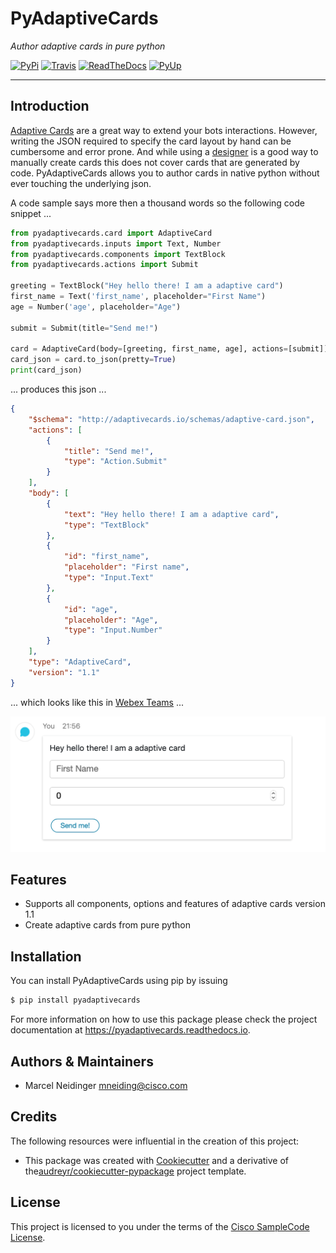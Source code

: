 # PyAdaptiveCards

*Author adaptive cards in pure python*

[![PyPi](https://img.shields.io/pypi/v/pyadaptivecards.svg)](https://pypi.python.org/pypi/pyadaptivecards)
[![Travis](https://img.shields.io/travis/sQu4rks/pyadaptivecards.svg)](https://travis-ci.org/sQu4rks/pyadaptivecards)
[![ReadTheDocs](https://readthedocs.org/projects/pyadaptivecards/badge/?version=latest)](https://pyadaptivecards.readthedocs.io/en/latest/?badge=latest)
[![PyUp](https://pyup.io/repos/github/sQu4rks/pyadaptivecards/shield.svg)](https://pyup.io/repos/github/sQu4rks/pyadaptivecards/)


---

## Introduction 

[Adaptive Cards](https://adaptivecards.io/) are a great way to extend your bots interactions. However, writing the JSON required to specify the card layout by hand can be cumbersome and error prone. And while using a [designer](https://adaptivecards.io/designer/) is a good way to manually create cards this does not cover cards that are generated by code. PyAdaptiveCards allows you to author cards in native python without ever touching the underlying json. 

A code sample says more then a thousand words so the following code snippet ...

```python
from pyadaptivecards.card import AdaptiveCard
from pyadaptivecards.inputs import Text, Number
from pyadaptivecards.components import TextBlock
from pyadaptivecards.actions import Submit

greeting = TextBlock("Hey hello there! I am a adaptive card")
first_name = Text('first_name', placeholder="First Name")
age = Number('age', placeholder="Age")

submit = Submit(title="Send me!")

card = AdaptiveCard(body=[greeting, first_name, age], actions=[submit])
card_json = card.to_json(pretty=True)
print(card_json)
```

... produces this json ...

```json
{
    "$schema": "http://adaptivecards.io/schemas/adaptive-card.json",
    "actions": [
        {
            "title": "Send me!",
            "type": "Action.Submit"
        }
    ],
    "body": [
        {
            "text": "Hey hello there! I am a adaptive card",
            "type": "TextBlock"
        },
        {
            "id": "first_name",
            "placeholder": "First name",
            "type": "Input.Text"
        },
        {
            "id": "age",
            "placeholder": "Age",
            "type": "Input.Number"
        }
    ],
    "type": "AdaptiveCard",
    "version": "1.1"
}
```

... which looks like this in [Webex Teams](https://teams.webex.com) ...

![screenshot of card in webex teams](cards_sample.png)

## Features

- Supports all components, options and features of adaptive cards version 1.1
- Create adaptive cards from pure python

## Installation

You can install PyAdaptiveCards using pip by issuing

```bash
$ pip install pyadaptivecards
```

For more information on how to use this package please check the project documentation at https://pyadaptivecards.readthedocs.io.

## Authors & Maintainers

- Marcel Neidinger <mneiding@cisco.com>

## Credits

The following resources were influential in the creation of this project:

- This package was created with [Cookiecutter](https://github.com/audreyr/cookiecutter) and a derivative of the[audreyr/cookiecutter-pypackage](https://github.com/audreyr/cookiecutter-pypackage) project template.

## License

This project is licensed to you under the terms of the [Cisco SampleCode License](./LICENSE).
